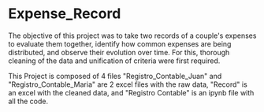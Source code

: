 # Expense_Record
The objective of this project was to take two records of a couple's expenses to evaluate them together, identify how common expenses are being distributed, and observe their evolution over time. For this, thorough cleaning of the data and unification of criteria were first required.

This Project is composed of 4 files "Registro_Contable_Juan" and "Registro_Contable_Maria" are 2 excel files with the raw data, "Record" is an excel with the cleaned data, and "Registro Contable" is an ipynb file with all the code.
